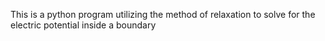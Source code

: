 This is a python program utilizing the method of relaxation to solve for the electric potential inside a boundary 
